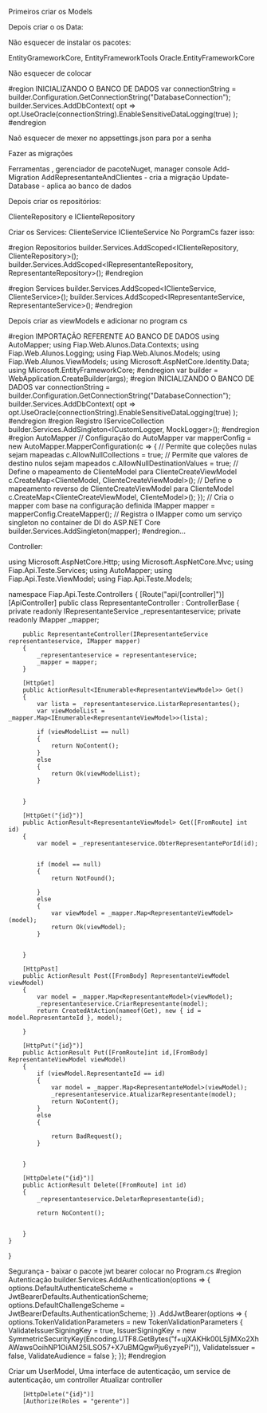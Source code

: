 Primeiros criar os Models

Depois criar o os Data:

Não esquecer de instalar os pacotes:

EntityGrameworkCore, EntityFrameworkTools
Oracle.EntityFrameworkCore

Não esquecer de colocar

#region INICIALIZANDO O BANCO DE DADOS
var connectionString = builder.Configuration.GetConnectionString("DatabaseConnection");
builder.Services.AddDbContext<DatabaseContext>(
    opt => opt.UseOracle(connectionString).EnableSensitiveDataLogging(true)
);
#endregion

Naõ esquecer de mexer no appsettings.json para por a senha 

Fazer as migrações

Ferramentas , gerenciador de pacoteNuget, manager console
Add-Migration AddRepresentanteAndClientes - cria a migração
Update-Database - aplica ao banco de dados


Depois criar os repositórios:

ClienteRepository e IClienteRepository

Criar os Services: ClienteService IClienteService
No PorgramCs fazer isso:

#region Repositorios
builder.Services.AddScoped<IClienteRepository, ClienteRepository>();
builder.Services.AddScoped<IRepresentanteRepository, RepresentanteRepository>();
#endregion


#region Services
builder.Services.AddScoped<IClienteService, ClienteService>();
builder.Services.AddScoped<IRepresentanteService, RepresentanteService>();
#endregion

Depois criar as viewModels e adicionar no program cs

#region IMPORTAÇÃO REFERENTE AO BANCO DE DADOS
using AutoMapper;
using Fiap.Web.Alunos.Data.Contexts;
using Fiap.Web.Alunos.Logging;
using Fiap.Web.Alunos.Models;
using Fiap.Web.Alunos.ViewModels;
using Microsoft.AspNetCore.Identity.Data;
using Microsoft.EntityFrameworkCore;
#endregion
var builder = WebApplication.CreateBuilder(args);
#region INICIALIZANDO O BANCO DE DADOS
var connectionString = builder.Configuration.GetConnectionString("DatabaseConnection");
builder.Services.AddDbContext<DatabaseContext>(
    opt => opt.UseOracle(connectionString).EnableSensitiveDataLogging(true)
);
#endregion
#region Registro IServiceCollection
builder.Services.AddSingleton<ICustomLogger, MockLogger>();
#endregion
#region AutoMapper
// Configuração do AutoMapper
var mapperConfig = new AutoMapper.MapperConfiguration(c => {
    // Permite que coleções nulas sejam mapeadas
    c.AllowNullCollections = true;
    // Permite que valores de destino nulos sejam mapeados
    c.AllowNullDestinationValues = true;
    // Define o mapeamento de ClienteModel para ClienteCreateViewModel
    c.CreateMap<ClienteModel, ClienteCreateViewModel>();
    // Define o mapeamento reverso de ClienteCreateViewModel para ClienteModel
    c.CreateMap<ClienteCreateViewModel, ClienteModel>();
});
// Cria o mapper com base na configuração definida
IMapper mapper = mapperConfig.CreateMapper();
// Registra o IMapper como um serviço singleton no container de DI do ASP.NET Core
builder.Services.AddSingleton(mapper);
#endregion...

Controller:

using Microsoft.AspNetCore.Http;
using Microsoft.AspNetCore.Mvc;
using Fiap.Api.Teste.Services;
using AutoMapper;
using Fiap.Api.Teste.ViewModel;
using Fiap.Api.Teste.Models;

namespace Fiap.Api.Teste.Controllers
{
    [Route("api/[controller]")]
    [ApiController]
    public class RepresentanteController : ControllerBase
    {
        private readonly IRepresentanteService _representanteservice;
        private readonly IMapper _mapper;

        public RepresentanteController(IRepresentanteService representanteservice, IMapper mapper)
        {
            _representanteservice = representanteservice;
            _mapper = mapper;
        }

        [HttpGet]
        public ActionResult<IEnumerable<RepresentanteViewModel>> Get()
        {
            var lista = _representanteservice.ListarRepresentantes();
            var viewModelList = _mapper.Map<IEnumerable<RepresentanteViewModel>>(lista);

            if (viewModelList == null)
            {
                return NoContent();
            }
            else
            {
                return Ok(viewModelList);
            }


        }

        [HttpGet("{id}")]
        public ActionResult<RepresentanteViewModel> Get([FromRoute] int id)
        {
            var model = _representanteservice.ObterRepresentantePorId(id);


            if (model == null)
            {
                return NotFound();

            }
            else
            {
                var viewModel = _mapper.Map<RepresentanteViewModel>(model);
                return Ok(viewModel);
            }


        }

        [HttpPost]
        public ActionResult Post([FromBody] RepresentanteViewModel viewModel)
        {
            var model = _mapper.Map<RepresentanteModel>(viewModel);
            _representanteservice.CriarRepresentante(model);
            return CreatedAtAction(nameof(Get), new { id = model.RepresentanteId }, model);

        }

        [HttpPut("{id}")]
        public ActionResult Put([FromRoute]int id,[FromBody] RepresentanteViewModel viewModel)
        {
            if (viewModel.RepresentanteId == id)
            {
                var model = _mapper.Map<RepresentanteModel>(viewModel);
                _representanteservice.AtualizarRepresentante(model);
                return NoContent();
            }
            else 
            {

                return BadRequest();
            }
           

        }

        [HttpDelete("{id}")]
        public ActionResult Delete([FromRoute] int id)
        {
            _representanteservice.DeletarRepresentante(id);

            return NoContent();


        }
    }
}


Segurança - baixar o pacote jwt bearer
colocar no Program.cs
#region Autenticação
builder.Services.AddAuthentication(options =>
{
    options.DefaultAuthenticateScheme = JwtBearerDefaults.AuthenticationScheme;
    options.DefaultChallengeScheme = JwtBearerDefaults.AuthenticationScheme;
})
    .AddJwtBearer(options =>
    {
        options.TokenValidationParameters = new TokenValidationParameters
        {
            ValidateIssuerSigningKey = true,
            IssuerSigningKey = new SymmetricSecurityKey(Encoding.UTF8.GetBytes("f+ujXAKHk00L5jlMXo2XhAWawsOoihNP1OiAM25lLSO57+X7uBMQgwPju6yzyePi")),
            ValidateIssuer = false,
            ValidateAudience = false
        };
    });
#endregion


Criar um UserModel, Uma interface de autenticação, um service de autenticação, um controller
Atualizar controller

        [HttpDelete("{id}")]
        [Authorize(Roles = "gerente")]
